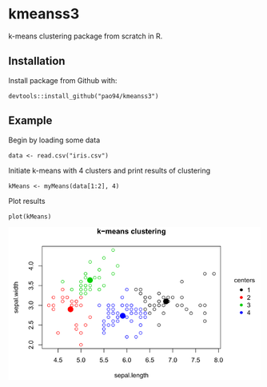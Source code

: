 # kmeanss3
k-means clustering package from scratch in R.

## Installation
Install package from Github with:
```
devtools::install_github("pao94/kmeanss3")
```
## Example
Begin by loading some data
```
data <- read.csv("iris.csv")
```
Initiate k-means with 4 clusters and print results of clustering
```
kMeans <- myMeans(data[1:2], 4)
```
Plot results
```
plot(kMeans)
```
![Image](/man/figs/plot.PNG "k-means plot")
